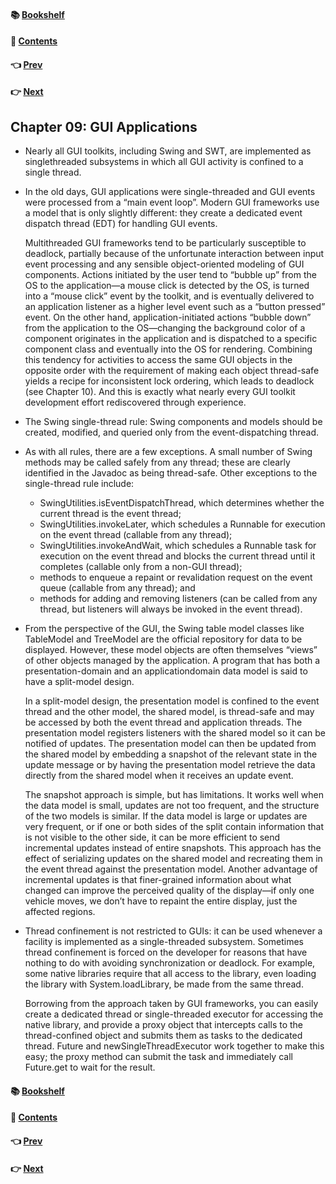 #### &#x1F4DA; [Bookshelf](../)
#### &#x1F4DC; [Contents](./README.md#contents)
#### &#x1F448; [Prev](./Ch08_Applying_Thread_Pools.md)
#### &#x1F449; [Next](./Ch10_Avoiding_Liveness_Hazards.md)


## Chapter 09: GUI Applications

- Nearly all GUI toolkits, including Swing and SWT, are implemented as singlethreaded subsystems in which all GUI activity is confined to a single thread.

- In the old days, GUI applications were single-threaded and GUI events were processed from a “main event loop”. Modern GUI frameworks use a model that is only slightly different: they create a dedicated event dispatch thread (EDT) for handling GUI events.

	Multithreaded GUI frameworks tend to be particularly susceptible to deadlock, partially because of the unfortunate interaction between input event processing and any sensible object-oriented modeling of GUI components. Actions initiated by the user tend to “bubble up” from the OS to the application—a mouse click is detected by the OS, is turned into a “mouse click” event by the toolkit, and is eventually delivered to an application listener as a higher level event such as a “button pressed” event. On the other hand, application-initiated actions “bubble down” from the application to the OS—changing the background color of a component originates in the application and is dispatched to a specific component class and eventually into the OS for rendering. Combining this tendency for activities to access the same GUI objects in the opposite order with the requirement of making each object thread-safe yields a recipe for inconsistent lock ordering, which leads to deadlock (see Chapter 10). And this is exactly what nearly every GUI toolkit development effort rediscovered through experience.

- The Swing single-thread rule: Swing components and models should be created, modified, and queried only from the event-dispatching thread.

- As with all rules, there are a few exceptions. A small number of Swing methods may be called safely from any thread; these are clearly identified in the Javadoc as being thread-safe. Other exceptions to the single-thread rule include:
	- SwingUtilities.isEventDispatchThread, which determines whether the current thread is the event thread;
	- SwingUtilities.invokeLater, which schedules a Runnable for execution on the event thread (callable from any thread);
	- SwingUtilities.invokeAndWait, which schedules a Runnable task for execution on the event thread and blocks the current thread until it completes (callable only from a non-GUI thread);
	- methods to enqueue a repaint or revalidation request on the event queue (callable from any thread); and
	- methods for adding and removing listeners (can be called from any thread, but listeners will always be invoked in the event thread).

- From the perspective of the GUI, the Swing table model classes like TableModel and TreeModel are the official repository for data to be displayed. However, these model objects are often themselves “views” of other objects managed by the application. A program that has both a presentation-domain and an applicationdomain data model is said to have a split-model design.

	In a split-model design, the presentation model is confined to the event thread and the other model, the shared model, is thread-safe and may be accessed by both the event thread and application threads. The presentation model registers listeners with the shared model so it can be notified of updates. The presentation model can then be updated from the shared model by embedding a snapshot of the relevant state in the update message or by having the presentation model retrieve the data directly from the shared model when it receives an update event.

	The snapshot approach is simple, but has limitations. It works well when the data model is small, updates are not too frequent, and the structure of the two models is similar. If the data model is large or updates are very frequent, or if one or both sides of the split contain information that is not visible to the other side, it can be more efficient to send incremental updates instead of entire snapshots. This approach has the effect of serializing updates on the shared model and recreating them in the event thread against the presentation model. Another advantage of incremental updates is that finer-grained information about what changed can improve the perceived quality of the display—if only one vehicle moves, we don’t have to repaint the entire display, just the affected regions.

- Thread confinement is not restricted to GUIs: it can be used whenever a facility is implemented as a single-threaded subsystem. Sometimes thread confinement is forced on the developer for reasons that have nothing to do with avoiding synchronization or deadlock. For example, some native libraries require that all access to the library, even loading the library with System.loadLibrary, be made from the same thread.

	Borrowing from the approach taken by GUI frameworks, you can easily create a dedicated thread or single-threaded executor for accessing the native library, and provide a proxy object that intercepts calls to the thread-confined object and submits them as tasks to the dedicated thread. Future and newSingleThreadExecutor work together to make this easy; the proxy method can submit the task and immediately call Future.get to wait for the result.

#### &#x1F4DA; [Bookshelf](../)
#### &#x1F4DC; [Contents](./README.md#contents)
#### &#x1F448; [Prev](./Ch08_Applying_Thread_Pools.md)
#### &#x1F449; [Next](./Ch10_Avoiding_Liveness_Hazards.md)